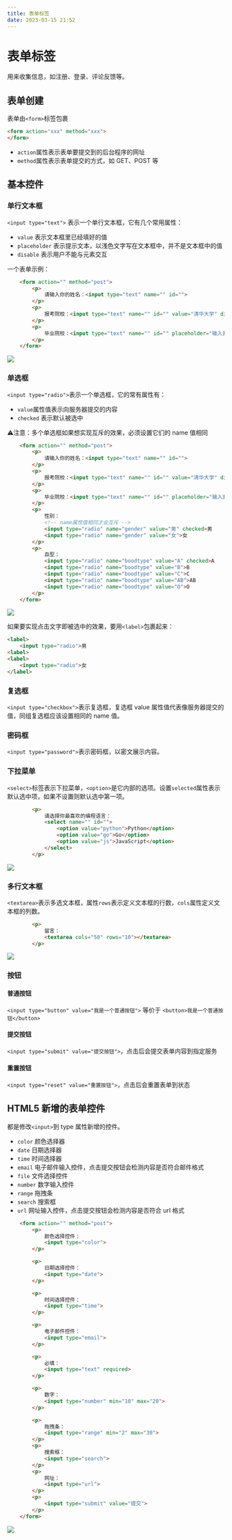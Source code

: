 ```yaml
---
title: 表单标签
date: 2023-03-15 21:52
---
```

# 表单标签
用来收集信息，如注册、登录、评论反馈等。

## 表单创建
表单由`<form>`标签包裹

```html
<form action="xxx" method="xxx">
</form>
```
- `action`属性表示表单要提交到的后台程序的网址
- `method`属性表示表单提交的方式，如 GET、POST 等

## 基本控件
### 单行文本框

`<input type="text">` 表示一个单行文本框，它有几个常用属性：
- `value` 表示文本框里已经填好的值
- `placeholder` 表示提示文本，以浅色文字写在文本框中，并不是文本框中的值
- `disable` 表示用户不能与元素交互

一个表单示例：

```html
    <form action="" method="post">
        <p>
            请输入你的姓名：<input type="text" name="" id="">
        </p>
        <p>
            报考院校：<input type="text" name="" id="" value="清华大学" disabled>
        </p>
        <p>
            毕业院校：<input type="text" name="" id="" placeholder="输入真实的毕业学校哦">
        </p>
    </form>
```

![](./_image/2023-03-15/2023-03-15-22-02-16@2x.jpg)

### 单选框

`<input type="radio">`表示一个单选框，它的常有属性有：
- `value`属性值表示向服务器提交的内容
- `checked` 表示默认被选中

⚠️注意：多个单选框如果想实现互斥的效果，必须设置它们的 name 值相同

```html
    <form action="" method="post">
        <p>
            请输入你的姓名：<input type="text" name="" id="">
        </p>
        <p>
            报考院校：<input type="text" name="" id="" value="清华大学" disabled>
        </p>
        <p>
            毕业院校：<input type="text" name="" id="" placeholder="输入真实的毕业学校哦">
        </p>
        <p>
            性别：
            <!-- name属性值相同才会互斥 -->
            <input type="radio" name="gender" value="男" checked>男
            <input type="radio" name="gender" value="女">女
        </p>
        <p>
            血型：
            <input type="radio" name="boodtype" value="A" checked>A
            <input type="radio" name="boodtype" value="B">B
            <input type="radio" name="boodtype" value="C">C
            <input type="radio" name="boodtype" value="AB">AB
            <input type="radio" name="boodtype" value="O">O
        </p>
    </form>
```

![](./_image/2023-03-15/2023-03-15-22-14-26@2x.jpg)

如果要实现点击文字即被选中的效果，要用`<label>`包裹起来：
```html
<label>
    <input type="radio">男
<label>
<label>
    <input type="radio">女
</label>
```

### 复选框

`<input type="checkbox">`表示复选框，复选框 value 属性值代表像服务器提交的值，同组复选框应该设置相同的 name 值。

### 密码框

`<input type="password">`表示密码框，以密文展示内容。

### 下拉菜单
`<select>`标签表示下拉菜单，`<option>`是它内部的选项。设置`selected`属性表示默认选中项，如果不设置则默认选中第一项。

```html
        <p>
            请选择你最喜欢的编程语言：
            <select name="" id="">
                <option value="python">Python</option>
                <option value="go">Go</option>
                <option value="js">JavaScript</option>
            </select>
        </p>
```

![](./_image/2023-03-15/2023-03-15-22-19-36@2x.jpg)

### 多行文本框

`<textarea>`表示多选文本框，属性`rows`表示定义文本框的行数，`cols`属性定义文本框的列数。

```html
        <p>
            留言：
            <textarea cols="50" rows="10"></textarea>
        </p>
```

![](./_image/2023-03-15/2023-03-15-22-21-01@2x.jpg)

### 按钮

#### 普通按钮
`<input type="button" value="我是一个普通按钮">` 等价于 `<button>我是一个普通按钮</button>`
#### 提交按钮
`<input type="submit" value="提交按钮">`，点击后会提交表单内容到指定服务
#### 重置按钮

`<input type="reset" value="重置按钮">`，点击后会重置表单到状态

## HTML5 新增的表单控件

都是修改`<input>`到 type 属性新增的控件。

- `color` 颜色选择器
- `date` 日期选择器
- `time` 时间选择器
- `email` 电子邮件输入控件，点击提交按钮会检测内容是否符合邮件格式
- `file` 文件选择控件
- `number` 数字输入控件
- `range` 拖拽条
- `search` 搜索框
- `url` 网址输入控件，点击提交按钮会检测内容是否符合 url 格式

```html
    <form action="" method="post">
        <p>
            颜色选择控件：
            <input type="color">
        </p>

        <p>
            日期选择控件：
            <input type="date">
        </p>

        <p>
            时间选择控件：
            <input type="time">
        </p>

        <p>
            电子邮件控件：
            <input type="email">
        </p>

        <p>
            必填：
            <input type="text" required>
        </p>

        <p>
            数字：
            <input type="number" min="10" max="20">
        </p>

        <p>
            拖拽条：
            <input type="range" min="2" max="30">
        </p>
        <p>
            搜索框：
            <input type="search">
        </p>
        <p>
            网址：
            <input type="url">
        </p>
        <p>
            <input type="submit" value="提交">
        </p>
    </form>
```

![](./_image/2023-03-15/2023-03-15-22-28-28@2x.jpg)